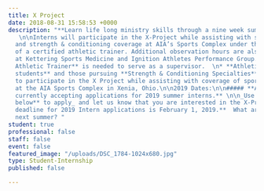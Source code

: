 ```yaml
---
title: X Project
date: 2018-08-31 15:58:53 +0000
description: "**Learn life long ministry skills through a nine week summer internship!**
   \n\nInterns will participate in the X-Project while assisting with sports medicine
  and strength & conditioning coverage at AIA’s Sports Complex under the supervision
  of a certified athletic trainer. Additional observation hours are also completed
  at Kettering Sports Medicine and Ignition Athletes Performance Group.  \n\n* A **Certified
  Athletic Trainer** is needed to serve as a supervisor.  \n* **Athletic training
  students** and those pursuing **Strength & Conditioning Specialties** are needed
  to participate in the X Project while assisting with coverage of sporting events
  at the AIA Sports Complex in Xenia, Ohio.\n\n2019 Dates:\n\n##### **AIA Sports Performance is
  currently accepting applications for 2019 summer interns.** \n\n_Use the **link
  below** to apply_ and let us know that you are interested in the X-Project. **The
  deadline for 2019 Intern applications is February 1, 2019.**  What are you doing
  next summer? "
student: true
professional: false
staff: false
event: false
featured_image: "/uploads/DSC_1784-1024x680.jpg"
type: Student-Internship
published: false

---
```

